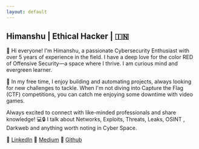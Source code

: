 ```yaml
---
layout: default
---
```



## Himanshu | Ethical Hacker | 🇮🇳

🚀 Hi everyone! I'm Himanshu, a passionate Cybersecurity Enthusiast with over 5 years of experience in the field. I have a deep love for the color RED of Offensive Security—a space where I thrive. I am curious mind and evergreen learner.

🔧 In my free time, I enjoy building and automating projects, always looking for new challenges to tackle. When I'm not diving into Capture the Flag (CTF) competitions, you can catch me enjoying some downtime with video games.

Always excited to connect with like-minded professionals and share knowledge! 💻🔒
I talk about Networks, Exploits, Threats, Leaks, OSINT , Darkweb and anything worth noting in Cyber Space.

💬  [LinkedIn](https://www.linkedin.com/in/-himanshu/)
📓  [Medium](https://hexc0de.medium.com/)
🤖  [Github](https://github.com/HexC0d3)